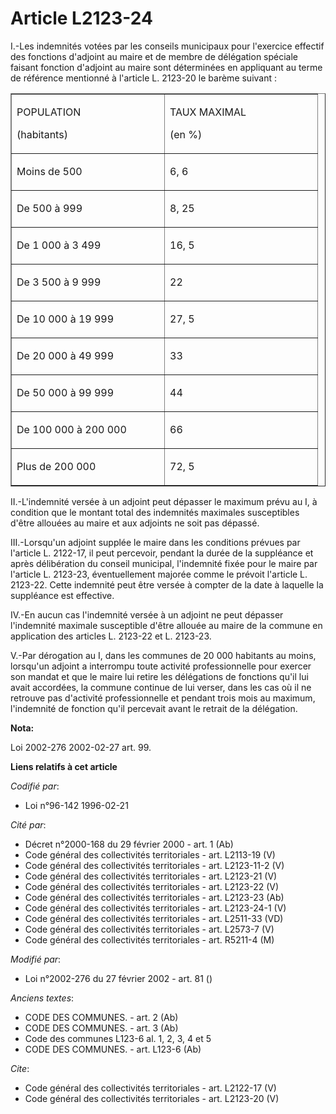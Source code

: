 # Article L2123-24

I.-Les indemnités votées par les conseils municipaux pour l'exercice effectif des fonctions d'adjoint au maire et de membre
de délégation spéciale faisant fonction d'adjoint au maire sont déterminées en appliquant au terme de référence mentionné à
l'article L. 2123-20 le barème suivant : 

<table border="1" cellpadding="0" cellspacing="0" width="378" align="center">
  <tbody>
    <tr>
      <td width="228">

POPULATION 

(habitants) 

</td>
      <td width="228">

TAUX MAXIMAL 

(en %) 

</td>
    </tr>
    <tr>
      <td valign="top" width="228">

Moins de 500 

</td>
      <td width="228" valign="top">

6, 6 

</td>
    </tr>
    <tr>
      <td valign="top" width="228">

De 500 à 999 

</td>
      <td width="228" valign="top">

8, 25 

</td>
    </tr>
    <tr>
      <td width="228" valign="top">

De 1 000 à 3 499 

</td>
      <td valign="top" width="228">

16, 5 

</td>
    </tr>
    <tr>
      <td valign="top" width="228">

De 3 500 à 9 999 

</td>
      <td width="228" valign="top">

22 

</td>
    </tr>
    <tr>
      <td width="228" valign="top">

De 10 000 à 19 999 

</td>
      <td valign="top" width="228">

27, 5 

</td>
    </tr>
    <tr>
      <td valign="top" width="228">

De 20 000 à 49 999 

</td>
      <td width="228" valign="top">

33 

</td>
    </tr>
    <tr>
      <td valign="top" width="228">

De 50 000 à 99 999 

</td>
      <td width="228" valign="top">

44 

</td>
    </tr>
    <tr>
      <td width="228" valign="top">

De 100 000 à 200 000 

</td>
      <td valign="top" width="228">

66 

</td>
    </tr>
    <tr>
      <td valign="top" width="228">

Plus de 200 000 

</td>
      <td valign="top" width="228">

72, 5 

</td>
    </tr>
  </tbody>
</table>

II.-L'indemnité versée à un adjoint peut dépasser le maximum prévu au I, à condition que le montant total des indemnités
maximales susceptibles d'être allouées au maire et aux adjoints ne soit pas dépassé. 

III.-Lorsqu'un adjoint supplée le maire dans les conditions prévues par l'article L. 2122-17, il peut percevoir, pendant la
durée de la suppléance et après délibération du conseil municipal, l'indemnité fixée pour le maire par l'article L. 2123-23,
éventuellement majorée comme le prévoit l'article L. 2123-22. Cette indemnité peut être versée à compter de la date à
laquelle la suppléance est effective. 

IV.-En aucun cas l'indemnité versée à un adjoint ne peut dépasser l'indemnité maximale susceptible d'être allouée au maire de
la commune en application des articles L. 2123-22 et L. 2123-23.

V.-Par dérogation au I, dans les communes de 20 000 habitants au moins, lorsqu'un adjoint a interrompu toute activité
professionnelle pour exercer son mandat et que le maire lui retire les délégations de fonctions qu'il lui avait accordées, la
commune continue de lui verser, dans les cas où il ne retrouve pas d'activité professionnelle et pendant trois mois au
maximum, l'indemnité de fonction qu'il percevait avant le retrait de la délégation.

**Nota:**

Loi 2002-276 2002-02-27 art. 99.

**Liens relatifs à cet article**

_Codifié par_:

  - Loi n°96-142 1996-02-21

_Cité par_:

  - Décret n°2000-168 du 29 février 2000 - art. 1 (Ab)
  - Code général des collectivités territoriales - art. L2113-19 (V)
  - Code général des collectivités territoriales - art. L2123-11-2 (V)
  - Code général des collectivités territoriales - art. L2123-21 (V)
  - Code général des collectivités territoriales - art. L2123-22 (V)
  - Code général des collectivités territoriales - art. L2123-23 (Ab)
  - Code général des collectivités territoriales - art. L2123-24-1 (V)
  - Code général des collectivités territoriales - art. L2511-33 (VD)
  - Code général des collectivités territoriales - art. L2573-7 (V)
  - Code général des collectivités territoriales - art. R5211-4 (M)

_Modifié par_:

  - Loi n°2002-276 du 27 février 2002 - art. 81 ()

_Anciens textes_:

  - CODE DES COMMUNES. - art. 2 (Ab)
  - CODE DES COMMUNES. - art. 3 (Ab)
  - Code des communes L123-6 al. 1, 2, 3, 4 et 5
  - CODE DES COMMUNES. - art. L123-6 (Ab)

_Cite_:

  - Code général des collectivités territoriales - art. L2122-17 (V)
  - Code général des collectivités territoriales - art. L2123-20 (V)
